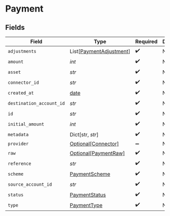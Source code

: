 # Payment


## Fields

| Field                                                                | Type                                                                 | Required                                                             | Description                                                          | Example                                                              |
| -------------------------------------------------------------------- | -------------------------------------------------------------------- | -------------------------------------------------------------------- | -------------------------------------------------------------------- | -------------------------------------------------------------------- |
| `adjustments`                                                        | List[[PaymentAdjustment](../../models/shared/paymentadjustment.md)]  | :heavy_check_mark:                                                   | N/A                                                                  |                                                                      |
| `amount`                                                             | *int*                                                                | :heavy_check_mark:                                                   | N/A                                                                  | 100                                                                  |
| `asset`                                                              | *str*                                                                | :heavy_check_mark:                                                   | N/A                                                                  | USD                                                                  |
| `connector_id`                                                       | *str*                                                                | :heavy_check_mark:                                                   | N/A                                                                  |                                                                      |
| `created_at`                                                         | [date](https://docs.python.org/3/library/datetime.html#date-objects) | :heavy_check_mark:                                                   | N/A                                                                  |                                                                      |
| `destination_account_id`                                             | *str*                                                                | :heavy_check_mark:                                                   | N/A                                                                  |                                                                      |
| `id`                                                                 | *str*                                                                | :heavy_check_mark:                                                   | N/A                                                                  | XXX                                                                  |
| `initial_amount`                                                     | *int*                                                                | :heavy_check_mark:                                                   | N/A                                                                  | 100                                                                  |
| `metadata`                                                           | Dict[str, *str*]                                                     | :heavy_check_mark:                                                   | N/A                                                                  |                                                                      |
| `provider`                                                           | [Optional[Connector]](../../models/shared/connector.md)              | :heavy_minus_sign:                                                   | N/A                                                                  |                                                                      |
| `raw`                                                                | [Optional[PaymentRaw]](../../models/shared/paymentraw.md)            | :heavy_check_mark:                                                   | N/A                                                                  |                                                                      |
| `reference`                                                          | *str*                                                                | :heavy_check_mark:                                                   | N/A                                                                  |                                                                      |
| `scheme`                                                             | [PaymentScheme](../../models/shared/paymentscheme.md)                | :heavy_check_mark:                                                   | N/A                                                                  |                                                                      |
| `source_account_id`                                                  | *str*                                                                | :heavy_check_mark:                                                   | N/A                                                                  |                                                                      |
| `status`                                                             | [PaymentStatus](../../models/shared/paymentstatus.md)                | :heavy_check_mark:                                                   | N/A                                                                  |                                                                      |
| `type`                                                               | [PaymentType](../../models/shared/paymenttype.md)                    | :heavy_check_mark:                                                   | N/A                                                                  |                                                                      |